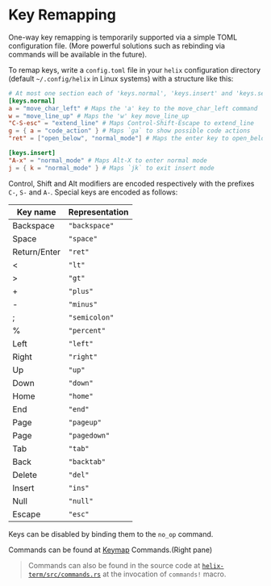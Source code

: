 # Key Remapping

One-way key remapping is temporarily supported via a simple TOML configuration
file. (More powerful solutions such as rebinding via commands will be
available in the future).

To remap keys, write a `config.toml` file in your `helix` configuration
directory (default `~/.config/helix` in Linux systems) with a structure like
this:

```toml
# At most one section each of 'keys.normal', 'keys.insert' and 'keys.select'
[keys.normal]
a = "move_char_left" # Maps the 'a' key to the move_char_left command
w = "move_line_up" # Maps the 'w' key move_line_up
"C-S-esc" = "extend_line" # Maps Control-Shift-Escape to extend_line
g = { a = "code_action" } # Maps `ga` to show possible code actions
"ret" = ["open_below", "normal_mode"] # Maps the enter key to open_below then re-enter normal mode

[keys.insert]
"A-x" = "normal_mode" # Maps Alt-X to enter normal mode
j = { k = "normal_mode" } # Maps `jk` to exit insert mode
```

Control, Shift and Alt modifiers are encoded respectively with the prefixes
`C-`, `S-` and `A-`. Special keys are encoded as follows:

| Key name     | Representation |
| ---          | ---            |
| Backspace    | `"backspace"`  |
| Space        | `"space"`      |
| Return/Enter | `"ret"`        |
| <            | `"lt"`         |
| \>           | `"gt"`         |
| \+           | `"plus"`       |
| \-           | `"minus"`      |
| ;            | `"semicolon"`  |
| %            | `"percent"`    |
| Left         | `"left"`       |
| Right        | `"right"`      |
| Up           | `"up"`         |
| Down         | `"down"`       |
| Home         | `"home"`       |
| End          | `"end"`        |
| Page         | `"pageup"`     |
| Page         | `"pagedown"`   |
| Tab          | `"tab"`        |
| Back         | `"backtab"`    |
| Delete       | `"del"`        |
| Insert       | `"ins"`        |
| Null         | `"null"`       |
| Escape       | `"esc"`        |

Keys can be disabled by binding them to the `no_op` command.

Commands can be found at [Keymap](https://docs.helix-editor.com/keymap.html) Commands.(Right pane)
> Commands can also be found in the source code at [`helix-term/src/commands.rs`](https://github.com/helix-editor/helix/blob/master/helix-term/src/commands.rs) at the invocation of `commands!` macro.
